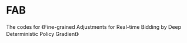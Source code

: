 # FAB
The codes for 《Fine-grained Adjustments for Real-time Bidding by Deep Deterministic Policy Gradient》
